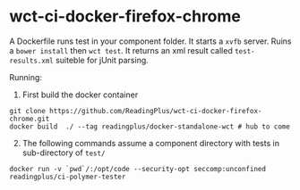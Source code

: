 wct-ci-docker-firefox-chrome
===================================

A Dockerfile runs test in your component folder. 
It starts a `xvfb` server. Ruins a `bower install` then `wct test`. 
It returns an xml result called `test-results.xml` suiteble for jUnit parsing.

Running:

1. First build the docker container
```shell
git clone https://github.com/ReadingPlus/wct-ci-docker-firefox-chrome.git
docker build  ./ --tag readingplus/docker-standalone-wct # hub to come
```
2. The following commands assume a component directory with tests in sub-directory of `test/`
```shell
docker run -v `pwd`/:/opt/code --security-opt seccomp:unconfined  readingplus/ci-polymer-tester
```
